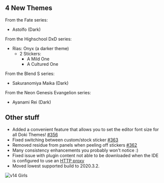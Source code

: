 ## 4 New Themes

From the Fate series:

- Astolfo (Dark)

From the Highschool DxD series:

- Rias: Onyx (a darker theme)
  - 2 Stickers:
    - A Mild One
    - A Cultured One

From the Blend S series:

- Sakuranomiya Maika (Dark)

From the Neon Genesis Evangelion series:

- Ayanami Rei (Dark)

## Other stuff

- Added a convenient feature that allows you to set the editor font size for all Doki Themes! [#356](https://github.com/doki-theme/doki-theme-jetbrains/issues/356)
- Fixed switching between custom/stock sticker [#363](https://github.com/doki-theme/doki-theme-jetbrains/issues/363)
- Removed residue from panels when peeling off stickers [#362](https://github.com/doki-theme/doki-theme-jetbrains/issues/362)
- Many consistency enhancements you probably won't notice :)
- Fixed issue with plugin content not able to be downloaded when the IDE is configured to use an [HTTP proxy](https://www.jetbrains.com/help/idea/settings-http-proxy.html)
- Moved lowest supported build to 2020.3.2.

![v14 Girls](https://doki.assets.unthrottled.io/misc/v14_girls_smol.png)